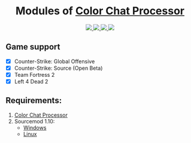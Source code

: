 <h1 align="center">Modules of <a href="https://github.com/rejchev/ccprocessor" target="_blank">Color Chat Processor</a></h1>
<p align="center">
    <a href="https://github.com/nyood/ccp-modules/blob/main/LICENSE" title="License">
        <img src="https://img.shields.io/github/license/rejchev/ccp-modules" />
    </a>
    <a href="https://github.com/nyood/ccp-modules/releases" title="Releases">
        <img src="https://img.shields.io/github/v/release/rejchev/ccp-modules" />
    </a>
     <a href = "https://discord.gg/ChTyPUG" title = "Discord">
        <img src="https://img.shields.io/discord/494942123548868609" />
    </a>
    <a href = "#" title = "Total Downloads">
        <img src="https://img.shields.io/github/downloads/rejchev/ccp-modules/total" />
    </a>
</p>

## Game support
- [X] Counter-Strike: Global Offensive
- [x] Counter-Strike: Source (Open Beta)
- [x] Team Fortress 2
- [x] Left 4 Dead 2

## Requirements:
1. [Color Chat Processor](https://github.com/rejchev/ccprocessor/releases)
2. Sourcemod 1.10:
    - [Windows](http://sourcemod.net/latest.php?os=windows&version=1.10)
    - [Linux](http://sourcemod.net/latest.php?os=linux&version=1.10)
    
